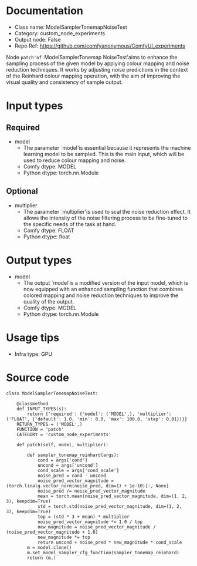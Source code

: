 # Documentation
- Class name: ModelSamplerTonemapNoiseTest
- Category: custom_node_experiments
- Output node: False
- Repo Ref: https://github.com/comfyanonymous/ComfyUI_experiments

Node `patch'of `ModelSamplerTonemap NoiseTest'aims to enhance the sampling process of the given model by applying colour mapping and noise reduction techniques. It works by adjusting noise predictions in the context of the Reinhard colour mapping operation, with the aim of improving the visual quality and consistency of sample output.

# Input types
## Required
- model
    - The parameter `model'is essential because it represents the machine learning model to be sampled. This is the main input, which will be used to reduce colour mapping and noise.
    - Comfy dtype: MODEL
    - Python dtype: torch.nn.Module
## Optional
- multiplier
    - The parameter `multiplier'is used to scal the noise reduction effect. It allows the intensity of the noise filtering process to be fine-tuned to the specific needs of the task at hand.
    - Comfy dtype: FLOAT
    - Python dtype: float

# Output types
- model
    - The output `model'is a modified version of the input model, which is now equipped with an enhanced sampling function that combines colored mapping and noise reduction techniques to improve the quality of the output.
    - Comfy dtype: MODEL
    - Python dtype: torch.nn.Module

# Usage tips
- Infra type: GPU

# Source code
```
class ModelSamplerTonemapNoiseTest:

    @classmethod
    def INPUT_TYPES(s):
        return {'required': {'model': ('MODEL',), 'multiplier': ('FLOAT', {'default': 1.0, 'min': 0.0, 'max': 100.0, 'step': 0.01})}}
    RETURN_TYPES = ('MODEL',)
    FUNCTION = 'patch'
    CATEGORY = 'custom_node_experiments'

    def patch(self, model, multiplier):

        def sampler_tonemap_reinhard(args):
            cond = args['cond']
            uncond = args['uncond']
            cond_scale = args['cond_scale']
            noise_pred = cond - uncond
            noise_pred_vector_magnitude = (torch.linalg.vector_norm(noise_pred, dim=1) + 1e-10)[:, None]
            noise_pred /= noise_pred_vector_magnitude
            mean = torch.mean(noise_pred_vector_magnitude, dim=(1, 2, 3), keepdim=True)
            std = torch.std(noise_pred_vector_magnitude, dim=(1, 2, 3), keepdim=True)
            top = (std * 3 + mean) * multiplier
            noise_pred_vector_magnitude *= 1.0 / top
            new_magnitude = noise_pred_vector_magnitude / (noise_pred_vector_magnitude + 1.0)
            new_magnitude *= top
            return uncond + noise_pred * new_magnitude * cond_scale
        m = model.clone()
        m.set_model_sampler_cfg_function(sampler_tonemap_reinhard)
        return (m,)
```